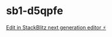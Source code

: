 # sb1-d5qpfe

[Edit in StackBlitz next generation editor ⚡️](https://stackblitz.com/~/github.com/unlock369/sb1-d5qpfe)
